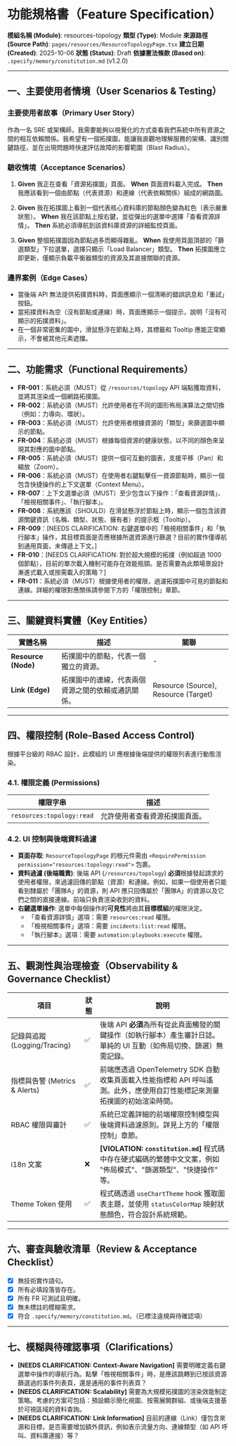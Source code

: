 # 功能規格書（Feature Specification）

**模組名稱 (Module)**: resources-topology
**類型 (Type)**: Module
**來源路徑 (Source Path)**: `pages/resources/ResourceTopologyPage.tsx`
**建立日期 (Created)**: 2025-10-06
**狀態 (Status)**: Draft
**依據憲法條款 (Based on)**: `.specify/memory/constitution.md` (v1.2.0)

---

## 一、主要使用者情境（User Scenarios & Testing）

### 主要使用者故事（Primary User Story）
作為一名 SRE 或架構師，我需要能夠以視覺化的方式查看我們系統中所有資源之間的相互依賴關係。我希望有一個拓撲圖，能讓我直觀地理解服務的架構、識別關鍵路徑，並在出現問題時快速評估故障的影響範圍（Blast Radius）。

### 驗收情境（Acceptance Scenarios）
1.  **Given** 我正在查看「資源拓撲圖」頁面。
    **When** 頁面資料載入完成。
    **Then** 我應該看到一個由節點（代表資源）和連線（代表依賴關係）組成的網路圖。

2.  **Given** 我在拓撲圖上看到一個代表核心資料庫的節點顏色變為紅色（表示嚴重狀態）。
    **When** 我在該節點上按右鍵，並從彈出的選單中選擇「查看資源詳情」。
    **Then** 系統必須導航到該資料庫資源的詳細監控頁面。

3.  **Given** 整個拓撲圖因為節點過多而顯得雜亂。
    **When** 我使用頁面頂部的「篩選類型」下拉選單，選擇只顯示「Load Balancer」類型。
    **Then** 拓撲圖應立即更新，僅顯示負載平衡器類型的資源及其直接關聯的資源。

### 邊界案例（Edge Cases）
- 當後端 API 無法提供拓撲資料時，頁面應顯示一個清晰的錯誤訊息和「重試」按鈕。
- 當拓撲資料為空（沒有節點或連線）時，頁面應顯示一個提示，說明「沒有可顯示的拓撲資料」。
- 在一個非常密集的圖中，滑鼠懸浮在節點上時，其標籤和 Tooltip 應能正常顯示，不會被其他元素遮擋。

---

## 二、功能需求（Functional Requirements）

- **FR-001**：系統必須（MUST）從 `/resources/topology` API 端點獲取資料，並將其渲染成一個網路拓撲圖。
- **FR-002**：系統必須（MUST）允許使用者在不同的圖形佈局演算法之間切換（例如：力導向、環狀）。
- **FR-003**：系統必須（MUST）允許使用者根據資源的「類型」來篩選圖中顯示的節點。
- **FR-004**：系統必須（MUST）根據每個資源的健康狀態，以不同的顏色來呈現其對應的圖中節點。
- **FR-005**：系統必須（MUST）提供一個可互動的圖表，支援平移（Pan）和縮放（Zoom）。
- **FR-006**：系統必須（MUST）在使用者右鍵點擊任一資源節點時，顯示一個包含快捷操作的上下文選單（Context Menu）。
- **FR-007**：上下文選單必須（MUST）至少包含以下操作：「查看資源詳情」、「檢視相關事件」、「執行腳本」。
- **FR-008**：系統應該（SHOULD）在滑鼠懸浮於節點上時，顯示一個包含該資源關鍵資訊（名稱、類型、狀態、擁有者）的提示框（Tooltip）。
- **FR-009**：[NEEDS CLARIFICATION: 右鍵選單中的「檢視相關事件」和「執行腳本」操作，其目標頁面是否應根據所選資源進行篩選？目前的實作僅導航到通用頁面，未傳遞上下文。]
- **FR-010**：[NEEDS CLARIFICATION: 對於超大規模的拓撲（例如超過 1000 個節點），目前的單次載入機制可能存在效能瓶頸。是否需要為此類場景設計漸進式載入或按需載入的策略？]
- **FR-011**：系統必須（MUST）根據使用者的權限，過濾拓撲圖中可見的節點和連線。詳細的權限對應關係請參閱下方的「權限控制」章節。

---

## 三、關鍵資料實體（Key Entities）
| 實體名稱 | 描述 | 關聯 |
|-----------|------|------|
| **Resource (Node)** | 拓撲圖中的節點，代表一個獨立的資源。 | - |
| **Link (Edge)** | 拓撲圖中的連線，代表兩個資源之間的依賴或通訊關係。 | Resource (Source), Resource (Target) |

---

## 四、權限控制 (Role-Based Access Control)

根據平台級的 RBAC 設計，此模組的 UI 應根據後端提供的權限列表進行動態渲染。

### 4.1. 權限定義 (Permissions)
| 權限字串 | 描述 |
|---|---|
| `resources:topology:read` | 允許使用者查看資源拓撲圖頁面。 |

### 4.2. UI 控制與後端資料過濾
- **頁面存取**: `ResourceTopologyPage` 的根元件需由 `<RequirePermission permission="resources:topology:read">` 包裹。
- **資料過濾 (後端職責)**: 後端 API (`/resources/topology`) **必須**根據發起請求的使用者權限，來過濾回傳的節點（資源）和連線。例如，如果一個使用者只能看到隸屬於「團隊A」的資源，則 API 應只回傳屬於「團隊A」的資源以及它們之間的直接連線。前端只負責渲染收到的資料。
- **右鍵選單操作**: 選單中每個操作的**可見性**將由其**目標模組**的權限決定。
  - 「查看資源詳情」選項：需要 `resources:read` 權限。
  - 「檢視相關事件」選項：需要 `incidents:list:read` 權限。
  - 「執行腳本」選項：需要 `automation:playbooks:execute` 權限。

---

## 五、觀測性與治理檢查（Observability & Governance Checklist）

| 項目 | 狀態 | 說明 |
|------|------|------|
| 記錄與追蹤 (Logging/Tracing) | ✅ | 後端 API **必須**為所有從此頁面觸發的關鍵操作（如執行腳本）產生審計日誌。單純的 UI 互動（如佈局切換、篩選）無需記錄。 |
| 指標與告警 (Metrics & Alerts) | ✅ | 前端應透過 OpenTelemetry SDK 自動收集頁面載入性能指標和 API 呼叫遙測。此外，應使用自訂性能標記來測量拓撲圖的初始渲染時間。 |
| RBAC 權限與審計 | ✅ | 系統已定義詳細的前端權限控制模型與後端資料過濾原則。詳見上方的「權限控制」章節。 |
| i18n 文案 | ❌ | **[VIOLATION: `constitution.md`]** 程式碼中存在硬式編碼的繁體中文文案，例如 "佈局模式"、"篩選類型"、"快捷操作" 等。 |
| Theme Token 使用 | ✅ | 程式碼透過 `useChartTheme` hook 獲取圖表主題，並使用 `statusColorMap` 映射狀態顏色，符合設計系統規範。 |

---

## 六、審查與驗收清單（Review & Acceptance Checklist）

- [x] 無技術實作語句。
- [x] 所有必填段落皆存在。
- [x] 所有 FR 可測試且明確。
- [x] 無未標註的模糊需求。
- [x] 符合 `.specify/memory/constitution.md`。（已標注違規與待確認項）

---

## 七、模糊與待確認事項（Clarifications）

- **[NEEDS CLARIFICATION: Context-Aware Navigation]** 需要明確定義右鍵選單中操作的導航行為。點擊「檢視相關事件」時，是應該跳轉到已按該資源篩選過的事件列表頁，還是通用的事件列表頁？
- **[NEEDS CLARIFICATION: Scalability]** 需要為大規模拓撲圖的渲染效能制定策略。考慮的方案可包括：預設顯示簡化視圖、按需展開群組、或後端支援基於可視區域的資料查詢。
- **[NEEDS CLARIFICATION: Link Information]** 目前的連線（Link）僅包含來源和目標，是否需要增加額外資訊，例如表示流量方向、連線類型（如 API 呼叫、資料庫連接）等？